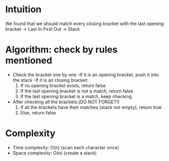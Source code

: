 # Intuition
We found that we should match every closing bracket with the last opening bracket -> Last In First Out -> Stack
# Algorithm: check by rules mentioned
- Check the bracket one by one
  -If it is an opening bracket, push it into the stack
  -If it is an closing bracket:
    1) If no opening bracket exists, return false
    2) If the last opening bracket is not a match, return false
    3) If the last opening bracket is a match, keep checking
- After checking all the brackets:(DO NOT FORGET!)
  1) If all the brackets have their matches (stack not empty), return true
  2) Else, return false
# Complexity 
- Time complexity: O(n) (scan each character once)
- Space complexity: O(n) (create a stack)
